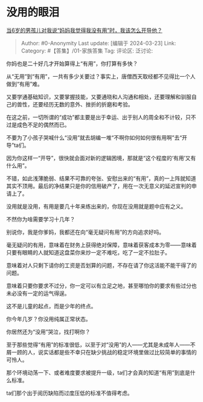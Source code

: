 # 没用的眼泪
[当6岁的男孩儿对我说“妈妈我觉得我没有用”时，我该怎么开导他？](https://www.zhihu.com/question/649323741/answer/3440239945)

> Author: #0-Anonymity
> Last update: [编辑于 2024-03-23]
> Link:
> Category: #【答集】/01-家族答集 
> Tag: 
> 评论区:
> 泛讨论:

你妈也是二十好几才开始算得上“有用”，你打算有多快？

从“无用”到“有用”，一共有多少关要过？事实上，唐僧西天取经都不见得比一个人做到“有用”难。

又要学通基础知识，又要掌握技能，又要通晓和人沟通和相处，还要理解和驯服自己的兽性，还要经历无数的意外、挫折的折磨和考验。

在这之前，一切所谓的“成功”都主要是出于幸运、出于别人的周全和不计较，只不过是成色不足的偶然而已。

不要为了小孩子哭喊什么“没用”就去胡编一堆“不啊你如何如何很有用啊”去“开导”ta们。

因为你这样一“开导”，很快就会面对新的逻辑困境，那就是“这个程度的‘有用’又有什么用”。

不错，如此浅薄脆弱、结果不可靠的夸张、安慰出来的“有用”，真的一上阵就知道其实不顶用。最后的净结果只是你的信用破产了，用在一次无意义的延迟宣判的申请上了。

没用就是没用，有用是要几十年来练出来的，你现在没用就是题中应有之义。

不然你为啥需要学习十几年？

别说你，我是你爹妈，我都还在向“毫无疑问有用”的方向追求好吗。

毫无疑问的有用，意味着在财务上获得绝对保障，意味着获客成本为零——意味着只要有眼睛的人就知道这盘菜你来炒一定不难吃，吃了一定不拉肚子。

意味着对人只剩下请你的工资是否划算的问题，不存在请了你这活能不能干得了的问题。

意味着只要你要求不过分，你一定可以有立足之地，甚至哪怕你的要求有些过分也未必没有一定的运气得逞。

这不是儿童的起点，而是少年的终点。

你今年几岁？你没用纯属正常状态。

你居然还为“没用”哭泣，找打啊你？

至于那些觉得“有用”的标准很低，以至于对“没用”的人——尤其是未成年人——不屑一顾的人，说实话都是些不幸只在缺少挑战的稳定环境里做过比较简单的事情的可怜人。

那个环境动荡一下、或者难度要求被提升一级，ta们才会真的知道“有用”到底是什么标准。

ta们那个出于阅历缺陷而过度压低的标准不值得考虑。